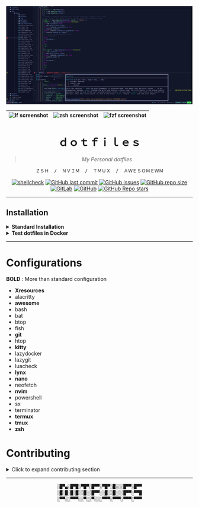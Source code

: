 <div align="justify">
 <div align="center">
  <img src="/docs/assets/nvim-screenshot.jpg">

| ![lf screenshot](https://user-images.githubusercontent.com/10108377/140654098-bafadfdf-76d9-43ac-87b9-e42308ea11a3.png) | ![zsh screenshot](https://user-images.githubusercontent.com/10108377/140654211-2bd25f1a-2677-4cf7-ab2e-d043e65e40e5.png) | ![fzf screenshot](https://user-images.githubusercontent.com/10108377/140654357-1bc87a9c-b395-458c-81d4-ce992c589fac.png) |
| ----------------------------------------------------------------------------------------------------------------------- | ------------------------------------------------------------------------------------------------------------------------ | ------------------------------------------------------------------------------------------------------------------------ |


# **ｄｏｔｆｉｌｅｓ**

> *My Personal dotfiles*

```ocaml
ＺＳＨ  /  ＮＶＩＭ  /  ＴＭＵＸ  /  ＡＷＥＳＯＭＥＷＭ
```

[![shellcheck](https://github.com/ConnerWill/dotfiles/actions/workflows/shellcheck.yml/badge.svg)](https://github.com/ConnerWill/dotfiles/actions/workflows/shellcheck.yml)
[![GitHub last commit](https://img.shields.io/github/last-commit/ConnerWill/dotfiles)](https://github.com/ConnerWill/dotfiles)
[![GitHub issues](https://img.shields.io/github/issues-raw/ConnerWill/dotfiles)](https://github.com/ConnerWill/dotfiles)
[![GitHub repo size](https://img.shields.io/github/repo-size/ConnerWill/dotfiles)](https://github.com/ConnerWill/dotfiles)
[![GitLab](https://img.shields.io/static/v1?label=gitlab&logo=gitlab&color=E24329&message=mirrored)](https://gitlab.com/ConnerWill/dotfiles)
[![GitHub](https://img.shields.io/github/license/ConnerWill/dotfiles)](https://github.com/ConnerWill/dotfiles/blob/main/docs/LICENSE)
[![GitHub Repo stars](https://img.shields.io/github/stars/ConnerWill/dotfiles?style=social)](https://github.com/ConnerWill/dotfiles/stargazers)

</div>

---

## Installation

<details>
 <summary><b>Standard Installation</b></summary>

<br>

> **Clone this repository to use as your dotfiles**

```shell
git clone \
 --bare                                                    \
 --config status.showUntrackedFiles=no                     \
 --config core.excludesfile="${HOME}/.dotfiles/.gitignore" \
 --verbose --progress                                      \
 https://github.com/ConnerWill/dotfiles.git "${HOME}/.dotfiles"
```

> Then checkout the main branch and exec zsh

<div align="center">

```diff
- This will overwrite existing files! Make sure to backup first!
```
</div>

```shell
git --work-tree="${HOME}" --git-dir="${HOME}/.dotfiles" checkout --force main \
 && exec zsh
```

<br>

<details>
 <summary><b>Single Command</b></summary>

<br>

 <div align="center">


 ```diff
- This will overwrite existing files! Make sure to backup first!
```

 </div>

```shell

 clear \
 && export DOTFILES="${HOME}/.dotfiles" \
 && alias dotf='git --work-tree="${HOME}" --git-dir="${DOTFILES}"' \
 && git clone \
    --bare                                                    \
    --config status.showUntrackedFiles=no                     \
    --config core.excludesfile="${DOTFILES}/.gitignore"       \
    --verbose --progress                                      \
    https://github.com/ConnerWill/dotfiles.git "${DOTFILES}"  \
 && git --work-tree="${HOME}" --git-dir="${DOTFILES}" checkout --force main \
 && exec zsh

```

</details>

</details>

<details>
 <summary><b>Test dotfiles in Docker</b></summary>

<br>

> **Test full config in Docker**
```shell
git clone https://github.com/connerwill/dotfiles   \
  && docker run                                    \
    -v $PWD/dotfiles:/root                         \
    -it                                            \
    archlinux                                      \
    sh -c "ln -rs ~/.config/zsh/.zshenv ~/ && pacman -Sy --noconfirm zsh tmux git fzf bat lsd neovim && chsh --shell /usr/bin/zsh && exec zsh"
```

> **Test ZSH with no extra packages**
```shell
git clone https://github.com/connerwill/dotfiles   \
  && docker run                                    \
    -v $PWD/dotfiles:/root                         \
    -it                                            \
    archlinux                                      \
    sh -c "ln -rs ~/.config/zsh/.zshenv ~/ && pacman -Sy --noconfirm zsh && chsh --shell /usr/bin/zsh && exec zsh"
```

<br>

</details>

---

<!--

# Features

- [x] Fully featured ZSH configuration
  - [x]
- [x] Mars
- [ ] TODO

-->


# Configurations

**BOLD**
: More than standard configuration

* **Xresources**
* alacritty
* **awesome**
* bash
* bat
* btop
* fish
* **git**
* htop
* **kitty**
* lazydocker
* lazygit
* luacheck
* **lynx**
* **nano**
* neofetch
* **nvim**
* powershell
* sx
* terminator
* **termux**
* **tmux**
* **zsh**


# Contributing

<details>
  <summary>Click to expand contributing section</summary>

---

Any contributions you make are **greatly appreciated**.

If you have a suggestion that would make this better, please fork the repo and create a pull request. You can also simply open an issue.

1. Fork the Project
2. Create your Feature Branch (`git checkout -b AmazingFeature`)
3. Commit your Changes (`git commit -m 'Added some AmazingFeature'`)
4. Push to the Branch (`git push origin AmazingFeature`)
5. Open a Pull Request


</details>

---

<div align="center">

```ocaml
░█▀▄░█▀█░▀█▀░█▀▀░▀█▀░█░░░█▀▀░█▀▀
░█░█░█░█░░█░░█▀▀░░█░░█░░░█▀▀░▀▀█
░▀▀░░▀▀▀░░▀░░▀░░░▀▀▀░▀▀▀░▀▀▀░▀▀▀
```

</div>

<!--

## ZSH

<div align="center">

```ocaml

┍────────────────────────────────────────────────┐
│         ███▀▀▀███▄█▀▀▀█▄█████▀  ▀████▀▀        │
│          █▀   ███▄██    ▀█ ██      ██          │
│          ▀   ███ ▀███▄     ██      ██          │
│             ███    ▀█████▄ ██████████          │
│            ███   ▄     ▀██ ██      ██          │
│           ███   ▄██     ██ ██      ██          │
│         █████████▀█████▀▄████▄  ▄████▄▄        │
├────────────────────────────────────────────────┤
│ ░░░▒▒▒▓▓▓███ ＺＳＨ ＣＯＮＦＩＧ ███▓▓▓▒▒▒░░░░  │
└────────────────────────────────────────────────┘

```

</div>


| Unchecked | Checked |
| --------- | ------- |
| &#9744;   | &#9745; |

-->
